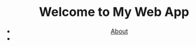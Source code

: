 <!DOCTYPE html>
<html lang="en">
<head>
    <meta charset="UTF-8">
    <meta name="viewport" content="width=device-width, initial-scale=1.0">
    <title>Simple Web App</title>
    <link rel="stylesheet" href="styles.css">
</head>
<body>
    <!-- Header Section -->
    <header>
        <h1>Welcome to My Web App</h1>
        <nav>
            <ul>
                <li><a href="                    
                <li><a href="#about">About</a></li>
                <li><a href="                          
            </ul>
        </nav>
    </header>

    <!-- Main Content Section -->
    <main>
        <section id="home">
            <h2>Home</h2>
            <p>This is the home section of the web app.</p>
        </section>
        <section id="about">
            <h2>About</h2>
            <p>This section provides information about the web app.</p>
        </section>
        <section id="contact">
            <h2>Contact</h2>
            <p>Get in touch with us through this section.</p>
            <form>
                <label for="name">Name:</label>
                <input type="text" id="name" name="name"><br><br>
                <label for="email">Email:</label>
                <input type="email" id="email" name="email"><br><br>
                <input type="submit" value="Submit">
            </form>
        </section>
    </main>

    <!-- Footer Section -->
    <footer>
        <p>&copy; 2025 My Web App. All rights reserved.</p>
    </footer>

    <script src="script.js"></script>
</body>
</html>
